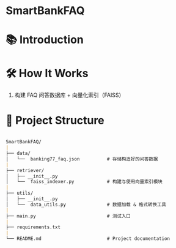 # SmartBankFAQ
# 📚 Introduction
# 🛠️ How It Works
1. 构建 FAQ 问答数据库 + 向量化索引（FAISS）
# 📂 Project Structure
```markdown

SmartBankFAQ/
|
├── data/
│   └──  banking77_faq.json          # 存储构造好的问答数据
|
├── retriever/
│   ├── __init__.py        
│   └──  faiss_indexer.py            # 构建与使用向量索引模块
|
├── utils/
│   ├── __init__.py     
│   └──  data_utils.py               # 数据加载 & 格式转换工具
|
├── main.py                          # 测试入口
|
├── requirements.txt
|
└── README.md                        # Project documentation
